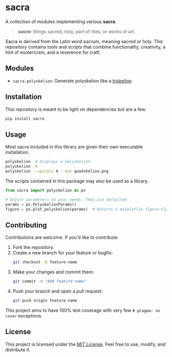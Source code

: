# sacra

A collection of modules implementing various **sacra**.

> **_sacra_**: things sacred, holy, part of rites, or works of art.

Sacra is derived from the Latin word _sacrum_, meaning sacred or holy. This
repository contains tools and scripts that combine functionality, creativity,
a hint of esotericism, and a reverence for craft.

## Modules

- `sacra.polyskelion`: Generate polyskelion like a
  [triskelion](https://en.wikipedia.org/wiki/Triskelion)

## Installation

This repository is meant to be light on dependencies but are a few.

```bash
pip install sacra
```

## Usage

Most sacra included in this library are given their own executable
installation.

```bash
polyskelion  # Displays a polyskelion
polyskelion -h
polyskelion --spirals 4 --out quadskelion.png
```

The scripts contained in this package may also be used as a library.

```python
from sacra import polyskelion as ps

# Adjust parameters to your needs. They are defaulted
params = ps.PolyskelionParams()
figure = ps.plot_polyskelion(params)  # Returns a matplotlib.figure.Figure
```

## Contributing

Contributions are welcome. If you'd like to contribute:

1. Fork the repository.
2. Create a new branch for your feature or bugfix:
   ```bash
   git checkout -b feature-name
   ```
3. Make your changes and commit them:
   ```bash
   git commit -m "Add feature name"
   ```
4. Push your branch and open a pull request:
   ```bash
   git push origin feature-name
   ```

This project aims to have 100% test coverage with very few `# pragma: no
cover` exceptions.

## License

This project is licensed under the [MIT License](LICENSE). Feel free to use,
modify, and distribute it.

